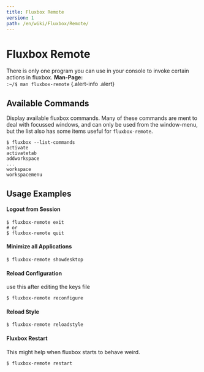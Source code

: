```yaml
---
title: Fluxbox Remote
version: 1
path: /en/wiki/Fluxbox/Remote/
---
```

# Fluxbox Remote
There is only one program you can use in your console to invoke certain actions in fluxbox.
**Man-Page:**  
``:~/$ man fluxbox-remote``
{.alert-info .alert}

## Available Commands
Display available fluxbox commands.
Many of these commands are ment to deal with focussed windows, and can only be used from the window-menu, but the list also has some items useful for `fluxbox-remote`.
```
$ fluxbox --list-commands
activate
activatetab
addworkspace
...
workspace
workspacemenu
```

## Usage Examples
#### Logout from Session
```
$ fluxbox-remote exit
# or
$ fluxbox-remote quit
```

#### Minimize all Applications
```
$ fluxbox-remote showdesktop
```

#### Reload Configuration
use this after editing the keys file
```
$ fluxbox-remote reconfigure
```

#### Reload Style
```
$ fluxbox-remote reloadstyle
```

#### Fluxbox Restart
This might help when fluxbox starts to behave weird.
```
$ fluxbox-remote restart
```
